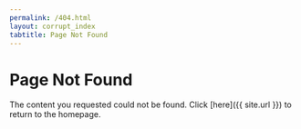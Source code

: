 ```yaml
---
permalink: /404.html
layout: corrupt_index
tabtitle: Page Not Found
---
```


# Page Not Found

The content you requested could not be found. Click [here]({{ site.url }}) to
return to the homepage.
